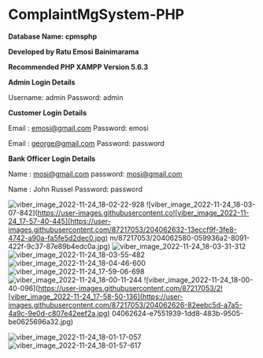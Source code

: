 # ComplaintMgSystem-PHP
**Database Name: cpmsphp**

**Developed by Ratu Emosi Bainimarama**

**Recommended PHP XAMPP Version 5.6.3**


**Admin Login Details**

Username: admin
Password: admin

**Customer Login Details**

Email   : emosi@gmail.com
Password: emosi

Email   : george@gmail.com
Password: password

**Bank Officer Login Details**

Name    : mosi@gmail.com
password: mosi@gmail.com

Name    : John Russel
Password: password

![viber_image_2022-11-24_18-02-22-928](https://user-images.githubusercontent.com/87217053/204062578-09974e89-917b-4e95-86d1-1523a5a78616.jpg)
![viber_image_2022-11-24_18-03-07-842](https://user-images.githubusercontent.co![viber_image_2022-11-24_17-57-40-445](https://user-images.githubusercontent.com/87217053/204062632-13eccf9f-3fe8-4742-a90a-fa5fe5d2dec0.jpg)
m/87217053/204062580-059936a2-8091-422f-9c37-87e89b4edc0a.jpg)
![viber_image_2022-11-24_18-03-31-312](https://user-images.githubusercontent.com/87217053/204062582-5e78f8a0-bdce-4df2-ba4f-8597dcc99d47.jpg)
![viber_image_2022-11-24_18-03-55-482](https://user-images.githubusercontent.com/87217053/204062583-4f45d1ad-d307-469e-b9ad-2969c26c2ce0.jpg)
![viber_image_2022-11-24_18-04-46-600](https://user-images.githubusercontent.com/87217053/204062584-68d0d4b7-66fa-4580-91af-33cdf609150b.jpg)![viber_image_2022-11-24_17-59-06-698](https://user-images.githubusercontent.com/87217053/204062618-c78f4225-6afb-407f-a696-8e14bc96faa1.jpg)
![viber_image_2022-11-24_18-00-11-244](https://user-images.githubusercontent.com/87217053/204062622-c5cac09d-ff73-4dcb-9d9a-3847b8078957.jpg)
![viber_image_2022-11-24_18-00-40-096](https://user-images.githubusercontent.com/87217053/2![viber_image_2022-11-24_17-58-50-136](https://user-images.githubusercontent.com/87217053/204062626-82eebc5d-a7a5-4a9c-9e0d-c807e42eef2a.jpg)
04062624-e7551939-1dd8-483b-9505-be0625696a32.jpg)

![viber_image_2022-11-24_18-01-17-057](https://user-images.githubusercontent.com/87217053/204062586-cfaff70a-c1d3-43d1-83bf-e8794a1a7a86.jpg)
![viber_image_2022-11-24_18-01-57-617](https://user-images.githubusercontent.com/87217053/204062588-01261730-9cd5-427b-884f-b05ccabddd9e.jpg)
